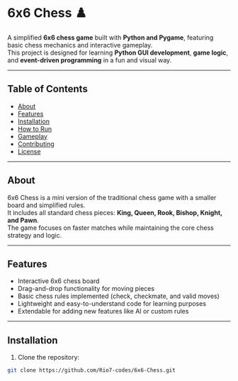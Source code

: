 # 6x6 Chess ♟️

A simplified **6x6 chess game** built with **Python and Pygame**, featuring basic chess mechanics and interactive gameplay.  
This project is designed for learning **Python GUI development**, **game logic**, and **event-driven programming** in a fun and visual way.

---

## Table of Contents

- [About](#about)  
- [Features](#features)  
- [Installation](#installation)  
- [How to Run](#how-to-run)  
- [Gameplay](#gameplay)  
- [Contributing](#contributing)  
- [License](#license)  

---

## About

6x6 Chess is a mini version of the traditional chess game with a smaller board and simplified rules.  
It includes all standard chess pieces: **King, Queen, Rook, Bishop, Knight, and Pawn**.  
The game focuses on faster matches while maintaining the core chess strategy and logic.  

---

## Features

- Interactive 6x6 chess board  
- Drag-and-drop functionality for moving pieces  
- Basic chess rules implemented (check, checkmate, and valid moves)  
- Lightweight and easy-to-understand code for learning purposes  
- Extendable for adding new features like AI or custom rules  

---

## Installation

1. Clone the repository:

```bash
git clone https://github.com/Rio7-codes/6x6-Chess.git
